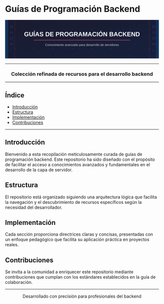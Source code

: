 # Guías de Programación Backend

<div align="center">
  <img src="./imgs/banner_backend.svg" alt="Banner" width="800"/>
</div>

---

<div align="center">
  <h3>Colección refinada de recursos para el desarrollo backend</h3>
</div>

---

## Índice

- [Introducción](#introducción)
- [Estructura](#estructura)
- [Implementación](#implementación)
- [Contribuciones](#contribuciones)

---

## Introducción

Bienvenido a esta recopilación meticulosamente curada de guías de programación backend. Este repositorio ha sido diseñado con el propósito de facilitar el acceso a conocimientos avanzados y fundamentales en el desarrollo de la capa de servidor.

## Estructura

El repositorio está organizado siguiendo una arquitectura lógica que facilita la navegación y el descubrimiento de recursos específicos según la necesidad del desarrollador.


## Implementación

Cada sección proporciona directrices claras y concisas, presentadas con un enfoque pedagógico que facilita su aplicación práctica en proyectos reales.

## Contribuciones

Se invita a la comunidad a enriquecer este repositorio mediante contribuciones que cumplan con los estándares establecidos en la guía de colaboración.

---

<div align="center">
  <p>Desarrollado con precisión para profesionales del backend</p>
</div>
